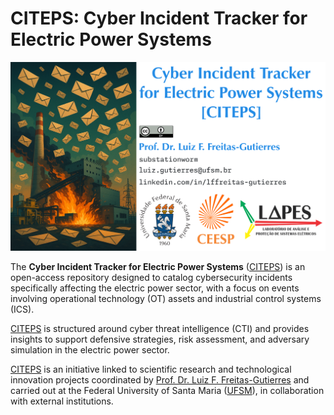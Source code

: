 # CITEPS: Cyber Incident Tracker for Electric Power Systems

![CITEPS03](CITEPS03.png "CITEPS: Cyber Incident Tracker for Electric Power Systems")

The **Cyber Incident Tracker for Electric Power Systems** ([CITEPS](https://github.com/substationworm/CITEPS/blob/main/CITEPS.md)) is an open-access repository designed to catalog cybersecurity incidents specifically affecting the electric power sector, with a focus on events involving operational technology (OT) assets and industrial control systems (ICS).

[CITEPS](https://github.com/substationworm/CITEPS/blob/main/CITEPS.md) is structured around cyber threat intelligence (CTI) and provides insights to support defensive strategies, risk assessment, and adversary simulation in the electric power sector.

[CITEPS](https://github.com/substationworm/CITEPS/blob/main/CITEPS.md) is an initiative linked to scientific research and technological innovation projects coordinated by [Prof. Dr. Luiz F. Freitas-Gutierres](https://www.linkedin.com/in/lffreitas-gutierres/) and carried out at the Federal University of Santa Maria ([UFSM](https://www.ufsm.br/)), in collaboration with external institutions.